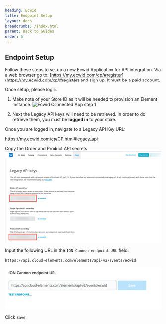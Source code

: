 ```yaml
---
heading: Ecwid
title: Endpoint Setup
layout: docs
breadcrumbs: /index.html
parent: Back to Guides
order: 5
---
```


## Endpoint Setup

Follow these steps to set up a new Ecwid Application for API integration. Via a web browser go to: [https://my.ecwid.com/cp/#register](https://my.ecwid.com/cp/#register) and sign up. It must be a paid account.

Once setup, please login.

1. Make note of your Store ID as it will be needed to provision an Element Instance.
![Ecwid Connected App step 1](http://cloud-elements.com/wp-content/uploads/2015/02/EcwidAPI1.png)

2. Next the Legacy API keys will need to be retrieved.  In order to do retrieve them, you must be __logged in__ to your store.

Once you are logged in, navigate to a Legacy API Key URL:

https://my.ecwid.com/cp/CP.html#legacy_api

Copy the Order and Product API secrets
![Ecwid Legacy API](img/ecwid-legacy-api-1.png)

Input the following URL in the `ION Cannon endpoint URL` field:

`https://api.cloud-elements.com/elements/api-v2/events/ecwid`

![Ecwid Legacy API ION Cannon URL](img/ecwid-legacy-api-events.png)

Click `Save`.
